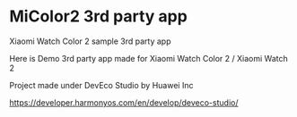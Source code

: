 # MiColor2 3rd party app

Xiaomi  Watch Color 2 sample 3rd party app

Here is Demo 3rd party app made for Xiaomi Watch Color 2 / Xiaomi Watch 2

Project made under DevEco Studio by Huawei Inc

https://developer.harmonyos.com/en/develop/deveco-studio/
